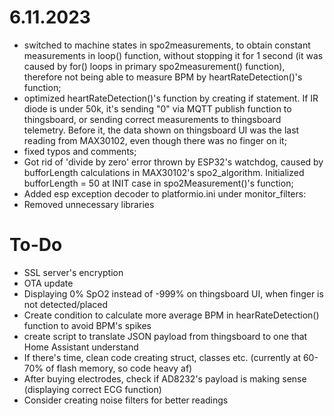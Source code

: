 
# 6.11.2023

- switched to machine states in spo2measurements, to obtain constant measurements in loop() function, without stopping it for 1 second (it was caused by for() loops in primary spo2measurement() function), therefore not being able to measure BPM by heartRateDetection()'s function;</br>
- optimized heartRateDetection()'s function by creating if statement. If IR diode is under 50k, it's sending "0" via MQTT publish function to thingsboard, or sending correct measurements to thingsboard telemetry. Before it, the data shown on thingsboard UI was the last reading from MAX30102, even though there was no finger on it;</br>
- fixed typos and comments;</br>
- Got rid of 'divide by zero' error thrown by ESP32's watchdog, caused by bufforLength calculations in MAX30102's spo2_algorithm. Initialized bufforLength = 50 at INIT case in spo2Measurement()'s function;</br>
- Added esp exception decoder to platformio.ini under monitor_filters:</br>
- Removed unnecessary libraries</br>

# To-Do

- SSL server's encryption</br>
- OTA update</br>
- Displaying 0% SpO2 instead of -999% on thingsboard UI, when finger is not detected/placed</br>
- Create condition to calculate more average BPM in hearRateDetection() function to avoid BPM's spikes</br>
- create script to translate JSON payload from thingsboard to one that Home Assistant understand</br>
- If there's time, clean code creating struct, classes etc. (currently at 60-70% of flash memory, so code heavy af)</br>
- After buying electrodes, check if AD8232's payload is making sense (displaying correct ECG function)</br>
- Consider creating noise filters for better readings</br>
